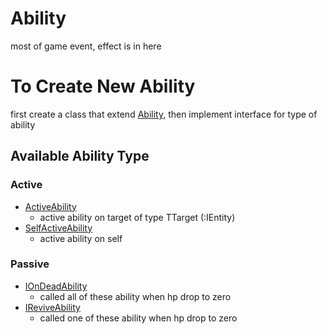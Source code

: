 # Ability
most of game event, effect is in here

# To Create New Ability
first create a class that extend  [Ability](Assets/Scripts/_Sources/Game/Ability/Ability.cs),
then implement interface for type of ability

## Available Ability Type

### Active
- [ActiveAbility<TTarget>](Assets/Scripts/_Sources/Game/Ability/ActiveAbility.cs)
    - active ability on target of type TTarget (:IEntity)
- [SelfActiveAbility](Assets/Scripts/_Sources/Game/Ability/SelfActiveAbility.cs)
	- active ability on self

### Passive
- [IOnDeadAbility](Assets/Scripts/_Sources/Game/Ability/IOnDead.cs)  
    - called all of these ability when hp drop to zero
- [IReviveAbility](Assets/Scripts/_Sources/Game/Ability/IReviveAbility.cs)
    - called one of these ability when hp drop to zero